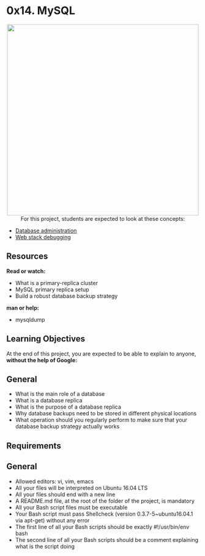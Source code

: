 # 0x14. MySQL
<p align="center"><img src="https://s3.amazonaws.com/intranet-projects-files/holbertonschool-sysadmin_devops/280/KkrkDHT.png" width="500px>"</p><br>
For this project, students are expected to look at these concepts:

- [Database administration](https://intranet.hbtn.io/concepts/49)
- [Web stack debugging](https://intranet.hbtn.io/concepts/68)

## Resources
**Read or watch:**

- What is a primary-replica cluster
- MySQL primary replica setup
- Build a robust database backup strategy

**man or help:**
- mysqldump

## Learning Objectives
At the end of this project, you are expected to be able to explain to anyone, **without the help of Google:**

## General
- What is the main role of a database
- What is a database replica
- What is the purpose of a database replica
- Why database backups need to be stored in different physical locations
- What operation should you regularly perform to make sure that your database backup strategy actually works

## Requirements
## General
- Allowed editors: vi, vim, emacs
- All your files will be interpreted on Ubuntu 16.04 LTS
- All your files should end with a new line
- A README.md file, at the root of the folder of the project, is mandatory
- All your Bash script files must be executable
- Your Bash script must pass Shellcheck (version 0.3.7-5~ubuntu16.04.1 via apt-get) without any error
- The first line of all your Bash scripts should be exactly #!/usr/bin/env bash
- The second line of all your Bash scripts should be a comment explaining what is the script doing
